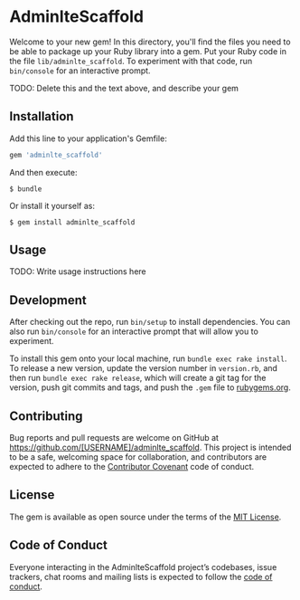# AdminlteScaffold

Welcome to your new gem! In this directory, you'll find the files you need to be able to package up your Ruby library into a gem. Put your Ruby code in the file `lib/adminlte_scaffold`. To experiment with that code, run `bin/console` for an interactive prompt.

TODO: Delete this and the text above, and describe your gem

## Installation

Add this line to your application's Gemfile:

```ruby
gem 'adminlte_scaffold'
```

And then execute:

    $ bundle

Or install it yourself as:

    $ gem install adminlte_scaffold

## Usage

TODO: Write usage instructions here

## Development

After checking out the repo, run `bin/setup` to install dependencies. You can also run `bin/console` for an interactive prompt that will allow you to experiment.

To install this gem onto your local machine, run `bundle exec rake install`. To release a new version, update the version number in `version.rb`, and then run `bundle exec rake release`, which will create a git tag for the version, push git commits and tags, and push the `.gem` file to [rubygems.org](https://rubygems.org).

## Contributing

Bug reports and pull requests are welcome on GitHub at https://github.com/[USERNAME]/adminlte_scaffold. This project is intended to be a safe, welcoming space for collaboration, and contributors are expected to adhere to the [Contributor Covenant](http://contributor-covenant.org) code of conduct.

## License

The gem is available as open source under the terms of the [MIT License](https://opensource.org/licenses/MIT).

## Code of Conduct

Everyone interacting in the AdminlteScaffold project’s codebases, issue trackers, chat rooms and mailing lists is expected to follow the [code of conduct](https://github.com/[USERNAME]/adminlte_scaffold/blob/master/CODE_OF_CONDUCT.md).
